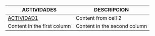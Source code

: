 ACTIVIDADES | DESCRIPCION
------------ | -------------
[ACTIVIDAD1](https://github.com/ManuelDavid97/ejerciciosLLMM/blob/main/tema1/actividad1.html)| Content from cell 2
Content in the first column | Content in the second column




